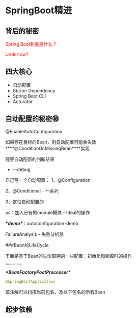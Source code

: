 # SpringBoot精进



## 背后的秘密  

<p style="color:red">Spring Boot到底是什么？</p>

<p style="color:red">Undertow?</p>



## 四大核心

* 自动配置
* Starter Dependency
* Spring Boot CLI
* Acturator



## 自动配置的秘密㊙️

@EnableAutoConfiguration

如果存在目标的Bean，则自动配置可能会失效 ***\*@ConditionOnMissingBean\****实现



观察自动配置的判断结果

* --debug



自己写一个自动配置：
1、@Configuration

2、@Conditional - 一系列

3、定位自动配置的



ps：加入已有的module模块 - Ideal的操作

***\*demo\****：autoconfiguration-demo



FailureAnalysis - 失败分析器



###Bean的LifeCycle

下面是基于Bean的生命周期的一些配置：初始化和销毁时的操作

<img src="/Users/swk/Desktop/截屏2020-08-10 下午10.38.22.png" alt="截屏2020-08-10 下午10.38.22" style="zoom:25%;" />





***\*BeanFactoryPostProcesser\****

```java
@SpringBootApplication
```

该注解可以扫描当前包名，及以下包名的所有Bean





## 起步依赖

